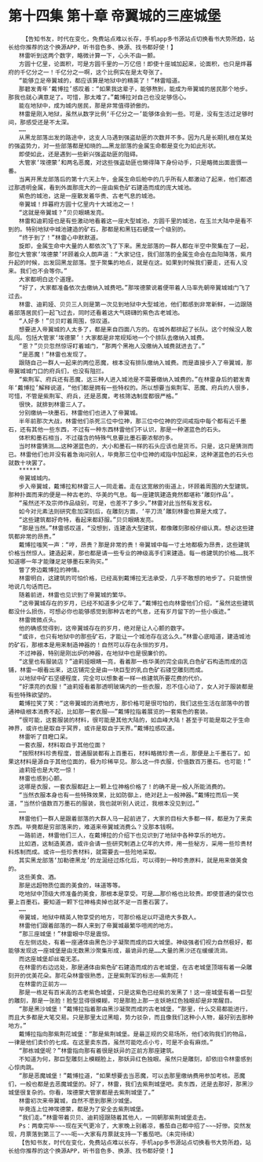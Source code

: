 # 第十四集 第十章 帝翼城的三座城堡
        【告知书友，时代在变化，免费站点难以长存，手机app多书源站点切换看书大势所趋，站长给你推荐的这个换源APP，听书音色多、换源、找书都好使！】
       林雷听到这两个数字，略微计算一下，心头不由一颤。
       方圆十亿里，论面积，可是方圆千里的一万亿倍！即使十座城加起来，论面积，也只是烨暮府的千亿分之一！千亿分之一啊，这个比例实在是太夸张了。
       “能够立足帝翼城的，都应该算是地狱中的精英了！”林雷暗道。
       那碧发青年‘戴博拉’感叹着：“如果我这辈子，能够熬到，能成为帝翼城的居民那个地步。那我也就心满意足了。可惜，那太难了。”戴博拉对自己也没足够信心。
       能在地狱中，成为城内居民，那是非常值得骄傲的。
       林雷是刚入地狱，虽然从数字比例‘千亿分之一’能够体会到一些。可是，没有生活过足够时间，那感受还是不太深。
       ……
       从黑龙部落出发的路途中，这支人马遇到强盗劫匪的次数并不多。因为凡是长期扎根在某处的强盗势力，对一些部落都是知晓的……黑龙部落的金属生命都是变化为如此形状。
       即使如此，还是遇到一些新兴强盗劫匪的阻碍。
       大管家‘埃德蒙’和两名恶魔，对这些强盗劫匪也懒得降下身份动手，只是略微出面震慑一番。
       当离开黑龙部落后的第十六天上午，金属生命后舱中的几乎所有人都激动了起来，他们都透过那透明金属，看到外面那庞大的一座由紫色矿石建造而成的庞大城池。
       紫色的城池，这是一座散发着华贵、古老气息的城池。
       帝翼城！烨暮府方圆十亿里内十大城池之一！
       “这就是帝翼城？”贝贝眼睛发亮。
       林雷和迪莉娅也是有些激动地看着这一座大型城池，方圆千里的城池，在玉兰大陆中是看不到的。特别地狱中城池建造的矿石，那都是和黑钰石硬度一个级别的。
       “终于到了！”林雷心中默默道。
       旋即，金属生命中大量的人都依次飞了下来。黑龙部落的一群人都在半空中聚集在了一起，那位大管家‘埃德蒙’环顾着众人朗声道：“大家记住，我们部落的金属生命会在血阳降落，紫月升起的时候，出发回黑龙部落。至于聚集的地点，就是在这。如果到时候我们要走，还有人没来。我们也不会等你。”
       大家都明白这个道理。
       “好了，大家都准备依次去缴纳入城费吧。”那埃德蒙说着便带着人马率先朝帝翼城城门飞了过去。
       林雷、迪莉娅、贝贝三人则是第一次见到地狱中大型城池，他们都感到非常新鲜，一边跟随着部落居民们一起飞过去，同时还看着这大气磅礴的紫色古老城池。
       “人好多！”贝贝盯着周围，惊叹道。
       想要进入帝翼城的人太多了，都是来自四面八方的。在城外都排起了长队。这个时候没人敢乱闯。包括大管家‘埃德蒙’！大家都是非常规矩地一个个排队去缴纳入城费。
       “恩？”贝贝忽然惊讶盯着城门，“那两个黑袍人没缴纳入城费就进去了。”
       “是恶魔！”林雷也发现了。
       跟随自己一群人一起来的两位恶魔，根本没有排队缴纳入城费。而是直接步入了帝翼城，那帝翼城城门口的府兵们，也没有阻拦。
       “紫荆军、府兵还有恶魔，这三种人进入城池是不需要缴纳入城费的。”在林雷身后的碧发青年‘戴博拉’解释说道，“他们都是拥有一些特权的。所以想要当紫荆军、恶魔、府兵的人很多，可惜，不管是紫荆军、府兵，还是恶魔，考核筛选制度都很严格。”
       很快，就排到林雷三人了。
       分别缴纳一块墨石，林雷他们也进入了帝翼城。
       半年前那次大战，林雷他们杀死三位中位神，那三位中位神的空间戒指中每个都有近千墨石，还有其他一些东西，不过有一种东西林雷他们不认识，那是一种湛蓝色的石头。
       体积和墨石相当，不过蕴含的特殊气息要比墨石要浓郁的多。
       当时林雷猜测……这种湛蓝色的，大小和墨石一样的石头应该也是货币。只是，这只是猜测而已。林雷他们也并没有着急询问别人，毕竟那三位中位神的戒指中加起来，这种湛蓝色的石头也就数十块罢了。
       ******
       帝翼城城内。
       步入帝翼城，戴博拉和林雷三人一同走着。走在这宽敞的街道上，环顾着周围的大型建筑。那种扑面而来的便是一种古老的、华美的气息。每一座建筑建造竟然都堪称‘雕刻作品’。
       “虽然还不及宗师作品级别，可是，也差不了多少。”林雷对此当然有发言权。
       如今对元素法则研究愈加深刻后，在雕刻方面，‘平刀流’雕刻林雷也算是大成了。
       “这些建筑都好奇特，看起来都舒服。”贝贝眼睛发亮。
       “那是当然。”林雷感叹道，“没想到，连建造大型建筑，都像雕刻那般仔细认真。想必这些建筑都非常的昂贵。”
       戴博拉嗤笑一声：“哼，昂贵？那是非常的贵！帝翼城中每一寸土地都极为昂贵，这些建筑价格当然惊人。建造起来，那也都是请一些专业的神级高手们来建造。每一栋建筑的价格……我不知道哪一年才能赚足足够墨石来购买。”
       瞥了旁边戴博拉的神情。
       林雷明白，这建筑的可怕价格，已经高到戴博拉无法承受，几乎不敢想的地步了。只能愤恨地说几句话而已。
       随着前进，林雷也见识到了帝翼城的繁华。
       “这帝翼城存在的岁月，已经不知道多少亿年了。”戴博拉也向林雷他们介绍，“虽然这些建筑都没什么损伤，可想必你也能够感觉到那种古老的气息，还有岁月留下的一些小痕迹。”
       林雷微微点头。
       他的确感觉得到，这帝翼城存在的岁月，绝对是让人心颤的数字。
       “或许，也只有地狱中的那些矿石，才能让一个城池存在这么久。”林雷心底暗道，建造城池的矿石，那根本是用来制造神器的！自然可以存在永恒的岁月。
       不过神器，特别是刚出炉的神器，在地狱中也是很廉价的。
       “这里也有服装店？”迪莉娅眼睛一亮，看着那一栋华美的完全由乳白色矿石构造而成的店铺，林雷一眼看出来，这店铺完全是由一块巨型的乳白色矿石镂空雕刻而成。
       以地狱中矿石坚硬程度，完全可以想象者一样一栋建筑所要花费的代价。
       “好漂亮的衣服！”迪莉娅看着那透明玻璃内的一些衣服，忍不住心动了，女人对于服装都是有些特殊欲望的。
       戴博拉笑了笑：“这帝翼城的消费地方，那价格可是很可怕的，我们这些生活在部落中的普通神级根本消费不起，比如那一套衣服——”戴博拉指着展览的一套紫色的套装。
       “很可能，这套服装的材料，很可能是其他大陆的，如血峰大陆！甚至于可能是取之于生命神界，或许也是取自于冥界，或许是取自于天界。”戴博拉感叹道。
       林雷听了目瞪口呆。
       一套衣服，材料取自于其他位面？
       “按照材料珍贵程度，普通服装都有上百墨石，材料略微珍贵一点，那便是上千墨石了。如果这材料是源自于其他位面的，极为珍稀罕见。那么这一件衣服，价值数百万墨石。也可能！”
       迪莉娅也是大吃一惊！
       林雷也感到心颤。
       这哪是衣服，一套衣服都赶上一颗上位神格价格了！的确不是一般人所能消费的。
       “当然衣服本身也有一些特殊效果，比如防御上，绝对赶上一般神器。”戴博拉而后一笑道，“当然价值数百万墨石的服装，我也就听别人说过，我根本没见到过。”
       ……
       林雷他们一群人是跟着部落的大群人马一起前进了，大家的目标大多都一样，都是为了来卖东西。毕竟都是穷部落来的，难道来帝翼城消费么？没那本钱啊。
       一路前进，林雷他们三人，在戴博拉的介绍下也见识到了地狱中各种享乐的地方。
       比如酒，这制造美酒，或许会请一些研究制酒上亿年的大师，用一些秘方，采用一些珍贵材料炼制而成。或许一些珍贵材料，就需要去一些险地采取。
       其实黑龙部落‘加勒德黑龙’的龙涎经过炼化后，可以得到一种珍贵原料，就是用来做美食的。
       这些美食、酒。
       那是远超物质位面的美食的，味道等等。
       吃地狱中顶级大师准备的美食，那根本是享受。可是……那价格也比较贵。即使普通的餐饮也要上百墨石。要知道一颗下位神格卖掉也就不足一百墨石罢了。
       ……
       帝翼城，地狱中精英人物享受的地方，可那价格足以吓退绝大多数人。
       林雷他们跟着部落的一群人来到了帝翼城最繁华喧闹的地方。
       “那三座城堡！”林雷眼中尽是震惊。
       在左侧远处，有着一座通体由黑色沙子凝聚而成的巨大城堡。神级强者们视力自然极好，都能够发现这一座城堡是由无数黑沙聚集形成，最诡异的是……大量的黑沙还在缓缓流淌。
       而这座城堡却丝毫无恙。
       在林雷的右边远处，那是通体由紫色矿石建造而成的古老城堡，在古老城堡顶端有着一朵雕刻开的优美花朵。那花朵林雷很熟悉，正是紫荆军的标志——紫荆花！
       在林雷的正前方——
       那是一栋足有百米高的古老紫色城堡，只是这紫色已经紫的发黑了！这一座城堡有着一巨型的雕刻，那是一张脸！脸型显得很模糊，可是那脸上那一支妖艳红色独眼却是非常醒目。
       “那是黑沙城堡！”戴博拉指着那由黑沙凝聚而成的古老城堡，“那里，什么交易都能进行，而且大多都是大笔交易。只是那里太过黑暗，势力驳杂，而且像我们这种小人物，最好别去那种地方。”
       戴博拉指向那紫荆花城堡：“那是紫荆城堡。是最正规的交易场所，他们收购我们的物品，一律是他们卖价的七成。在这里卖东西，虽然可能吃点小亏，可是不会有麻烦。”
       “那栋城堡呢？”林雷指向那有着很是妖异的正前方那座建筑。
       不知道为何，那巨型雕刻上模糊脸上，那妖异红色独眼。虽然只是雕刻，却依旧令林雷感到心惊肉跳。
       “那是恶魔城堡！”戴博拉道，“如果想要去当恶魔，可以去那里缴纳费用参加考核。恶魔们，一般也都是去恶魔城堡的。好了，林雷，我们去紫荆城堡吧。卖东西，还是去那好，那黑沙城堡很复杂的。你看，埃德蒙大管家都是去紫荆城堡了。”
       林雷初次来帝翼城，自然不愿到那黑沙城堡。
       毕竟连上位神埃德蒙，都是为了安全去紫荆城堡。
       “我们走。”林雷带着贝贝、迪莉娅跟随着其他人，一同朝那紫荆城堡走去。
       Ps：两章完毕~~~现在天气更冷了，大家晚上别着凉，番茄自己都中招了~~~好惨。突然发现，月票落到第三了~~~呃~~大家有月票就支持一下番茄吧。（未完待续）
       【告知书友，时代在变化，免费站点难以长存，手机app多书源站点切换看书大势所趋，站长给你推荐的这个换源APP，听书音色多、换源、找书都好使！】